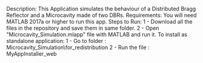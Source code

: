 Description:
This Application simulates the behaviour of a Distributed Bragg Reflector and a Microcavity made of two DBRs.
Requirements:
You will need MATLAB 2017a or higher to run this app.
Steps to Run:
1 - Download all the files in the repository and save them in same folder.
2 - Open "Microcavity_Simulation.mlapp" file with MATLAB and run it.
To install as standalone application:
1 - Go to folder : Microcavity_Simulation\for_redistribution
2 - Run the file : MyAppInstaller_web
